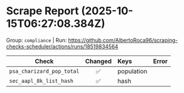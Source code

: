 # Scrape Report (2025-10-15T06:27:08.384Z)

Group: `compliance`  |  Run: https://github.com/AlbertoRoca96/scraping-checks-scheduler/actions/runs/18519834564

| Check | Changed | Keys | Error |
|---|:---:|:--|:--|
| `psa_charizard_pop_total` | ✅ | population |  |
| `sec_aapl_8k_list_hash` | ✅ | hash |  |
